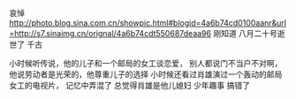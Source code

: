 哀悼
http://photo.blog.sina.com.cn/showpic.html#blogid=4a6b74cd0100aanr&url=http://s7.sinaimg.cn/orignal/4a6b74cdt550687deaa96
刚知道
八月二十号逝世了
千古
 
小时候听传说，他的儿子和一个邮局的女工谈恋爱，
别人都说门不当户不对啊，他说劳动者是光荣的，他尊重儿子的选择
小时候还看过肖雄演过一个轰动的邮局女工的电视片，
记忆中弄混了
总觉得肖雄是他儿媳妇
少年趣事
搞错了
 
 
 
